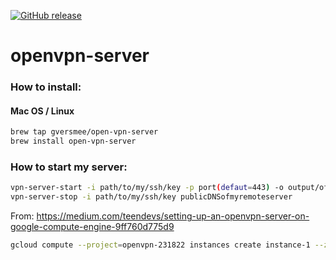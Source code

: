 [![GitHub release](https://img.shields.io/github/release/Naereen/StrapDown.js.svg)](https://github.com/gversmee/openvpn-server/releases)

# openvpn-server

### How to install:
#### Mac OS / Linux

``` bash
brew tap gversmee/open-vpn-server
brew install open-vpn-server
```

### How to start my server:
``` bash
vpn-server-start -i path/to/my/ssh/key -p port(defaut=443) -o output/of/the/config/file publicDNSofmyremoteserver
vpn-server-stop -i path/to/my/ssh/key publicDNSofmyremoteserver
```





From: https://medium.com/teendevs/setting-up-an-openvpn-server-on-google-compute-engine-9ff760d775d9

``` bash
gcloud compute --project=openvpn-231822 instances create instance-1 --zone=us-east1-b --machine-type=f1-micro --subnet=default --network-tier=PREMIUM --can-ip-forward --maintenance-policy=MIGRATE --service-account=946316501079-compute@developer.gserviceaccount.com --scopes=https://www.googleapis.com/auth/devstorage.read_only,https://www.googleapis.com/auth/logging.write,https://www.googleapis.com/auth/monitoring.write,https://www.googleapis.com/auth/servicecontrol,https://www.googleapis.com/auth/service.management.readonly,https://www.googleapis.com/auth/trace.append --tags=https-server --image=cos-stable-72-11316-136-0 --image-project=cos-cloud --boot-disk-size=10GB --boot-disk-type=pd-standard --boot-disk-device-name=instance-1
```
